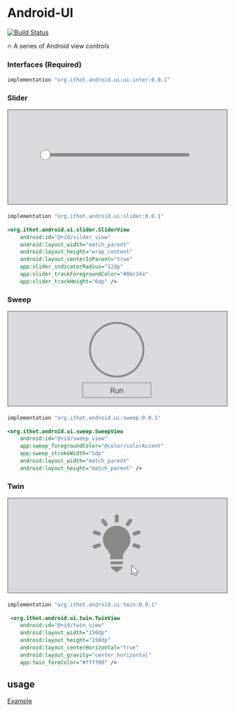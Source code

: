 # Android-UI

[![Build Status](https://img.shields.io/travis/ithot-all/android-ui/master.svg?style=flat-square)](https://travis-ci.org/ithot-all/android-ui)

:fire: A series of Android view controls 
### Interfaces (Required)
```gradle
implementation "org.ithot.android.ui:ui-inter:0.0.1"
```

### Slider
![slider](arts/slider.gif)
```gradle
implementation "org.ithot.android.ui:slider:0.0.1"
```
```xml
<org.ithot.android.ui.slider.SliderView
    android:id="@+id/silder_view"
    android:layout_width="match_parent"
    android:layout_height="wrap_content"
    android:layout_centerInParent="true"
    app:slider_indicatorRadius="12dp"
    app:slider_trackForegroundColor="#8bc34a"
    app:slider_trackHeight="6dp" />
```

### Sweep
![sweep](arts/sweep.gif)
```gradle
implementation "org.ithot.android.ui:sweep:0.0.1"
```
```xml
<org.ithot.android.ui.sweep.SweepView
    android:id="@+id/sweep_view"
    app:sweep_foregroundColor="@color/colorAccent"
    app:sweep_strokeWidth="5dp"
    android:layout_width="match_parent"
    android:layout_height="match_parent" />
```

### Twin
![twin](arts/twin.gif)
```gradle
implementation "org.ithot.android.ui:twin:0.0.1"
```
```xml
 <org.ithot.android.ui.twin.TwinView
    android:id="@+id/twin_view"
    android:layout_width="150dp"
    android:layout_height="150dp"
    android:layout_centerHorizontal="true"
    android:layout_gravity="center_horizontal"
    app:twin_foreColor="#ffff00" />
```

## usage
[Example](https://github.com/ithot-all/android-ui/tree/master/example)
